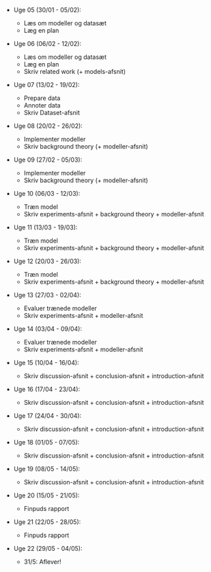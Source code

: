 -   Uge 05 (30/01 - 05/02):

    -   Læs om modeller og datasæt
    -   Læg en plan

-   Uge 06 (06/02 - 12/02):

    -   Læs om modeller og datasæt
    -   Læg en plan
    -   Skriv related work (+ models-afsnit)

-   Uge 07 (13/02 - 19/02):

    -   Prepare data
    -   Annoter data
    -   Skriv Dataset-afsnit

-   Uge 08 (20/02 - 26/02):

    -   Implementer modeller
    -   Skriv background theory (+ modeller-afsnit)

-   Uge 09 (27/02 - 05/03):

    -   Implementer modeller
    -   Skriv background theory (+ modeller-afsnit)

-   Uge 10 (06/03 - 12/03):

    -   Træn model
    -   Skriv experiments-afsnit + background theory + modeller-afsnit

-   Uge 11 (13/03 - 19/03):

    -   Træn model
    -   Skriv experiments-afsnit + background theory + modeller-afsnit

-   Uge 12 (20/03 - 26/03):

    -   Træn model
    -   Skriv experiments-afsnit + background theory + modeller-afsnit

-   Uge 13 (27/03 - 02/04):

    -   Evaluer trænede modeller
    -   Skriv experiments-afsnit + modeller-afsnit

-   Uge 14 (03/04 - 09/04):

    -   Evaluer trænede modeller
    -   Skriv experiments-afsnit + modeller-afsnit

-   Uge 15 (10/04 - 16/04):

    -   Skriv discussion-afsnit + conclusion-afsnit + introduction-afsnit

-   Uge 16 (17/04 - 23/04):

    -   Skriv discussion-afsnit + conclusion-afsnit + introduction-afsnit

-   Uge 17 (24/04 - 30/04):

    -   Skriv discussion-afsnit + conclusion-afsnit + introduction-afsnit

-   Uge 18 (01/05 - 07/05):

    -   Skriv discussion-afsnit + conclusion-afsnit + introduction-afsnit

-   Uge 19 (08/05 - 14/05):

    -   Skriv discussion-afsnit + conclusion-afsnit + introduction-afsnit

-   Uge 20 (15/05 - 21/05):

    -   Finpuds rapport

-   Uge 21 (22/05 - 28/05):

    -   Finpuds rapport

-   Uge 22 (29/05 - 04/05):
    -   31/5: Aflever!
